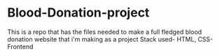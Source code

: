 # Blood-Donation-project
This is a repo that has the files needed to make a full fledged blood donation website that i'm making as a project 
Stack used- HTML, CSS-Frontend 

